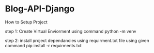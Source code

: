 # Blog-API-Django
How to Setup Project 

step 1: Create Virtual Enviorment using command
python -m venv <your env name>

step 2: install project dependancies using requirment.txt file using given command
pip install -r requirments.txt 
